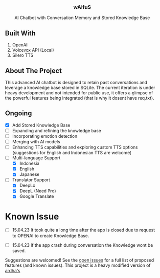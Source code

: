 <br />
<div align="center">
  <a href="#">
  </a>
  <h3 align="center">wAIfuS</h3>
  <p align="center">
    AI Chatbot with Conversation Memory and Stored Knowledge Base
    <br />
  </p>
</div>


## Built With

1. OpenAI
2. Voicevox API (Local)
3. Silero TTS


## About The Project
This advanced AI chatbot is designed to retain past conversations and leverage a knowledge base stored in SQLite. 
The current iteration is under heavy development and not intended for public use, it offers a glimpse of the powerful features being integrated (that is why it dosent have req.txt).

## Ongoing

- [x] Add Stored Knowledge Base
- [ ] Expanding and refining the knowledge base
- [ ] Incorporating emotion detection
- [ ] Merging with AI models
- [ ] Enhancing TTS capabilities and exploring custom TTS options (suggestions for English and Indonesian TTS are welcome)
- [ ] Multi-language Support
    - [x] Indonesia
    - [x] English
    - [x] Japanese
- [ ] Translator Support
    - [x] DeepLx
    - [x] DeepL (Need Pro)
    - [x] Google Translate

# Known Issue

- [ ] 15.04.23 It took quite a long time after the app is closed due to request to OPENAI to create Knowledge Base.
- [ ] 15.04.23 If the app crash during conversation the Knowledge wont be saved.


Suggestions are welcomed!
See the [open issues](https://github.com/SynthpX/wAIfuS/issues) for a full list of proposed features (and known issues).
This project is a heavy modified version of [ ardha's ](https://github.com/ardha27/AI-Waifu-Vtuber) 
